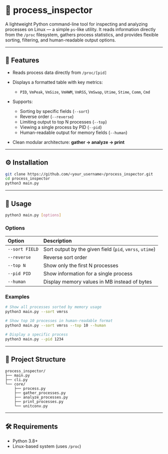 # 🧩 process_inspector

A lightweight Python command-line tool for inspecting and analyzing processes on Linux — a simple `ps`-like utility.
It reads information directly from the `/proc` filesystem, gathers process statistics,
and provides flexible sorting, filtering, and human-readable output options.

---

## 🚀 Features

* Reads process data directly from `/proc/[pid]`
* Displays a formatted table with key metrics:

  * `PID`, `VmPeak`, `VmSize`, `VmHWM`, `VmRSS`, `VmSwap`, `Utime`, `Stime`, `Comm`, `Cmd`
* Supports:

  * Sorting by specific fields (`--sort`)
  * Reverse order (`--reverse`)
  * Limiting output to top N processes (`--top`)
  * Viewing a single process by PID (`--pid`)
  * Human-readable output for memory fields (`--human`)
* Clean modular architecture: **gather → analyze → print**

---

## ⚙️ Installation

```bash
git clone https://github.com/<your_username>/process_inspector.git
cd process_inspector
python3 main.py
```

---

## 🧭 Usage

```bash
python3 main.py [options]
```

### Options

| Option         | Description                                              |
| :------------- | :------------------------------------------------------- |
| `--sort FIELD` | Sort output by the given field (`pid`, `vmrss`, `utime`) |
| `--reverse`    | Reverse sort order                                       |
| `--top N`      | Show only the first N processes                          |
| `--pid PID`    | Show information for a single process                    |
| `--human`      | Display memory values in MB instead of bytes             |

### Examples

```bash
# Show all processes sorted by memory usage
python3 main.py --sort vmrss

# Show top 10 processes in human-readable format
python3 main.py --sort vmrss --top 10 --human

# Display a specific process
python3 main.py --pid 1234
```

---

## 🧩 Project Structure

```
process_inspector/
├── main.py
├── cli.py
└── core/
    ├── process.py
    ├── gather_processes.py
    ├── analyze_processes.py
    ├── print_processes.py
    └── unitconv.py
```

---

## 🛠️ Requirements

* Python 3.8+
* Linux-based system (uses `/proc`)
